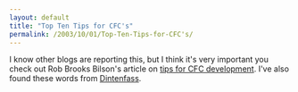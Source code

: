 ```yaml
---
layout: default
title: "Top Ten Tips for CFC's"
permalink: /2003/10/01/Top-Ten-Tips-for-CFC's/
---
```


<P>I know other blogs are reporting this, but I think it's very important you check out Rob Brooks Bilson's article on <A class="" href="http://www.oreillynet.com/pub/a/javascript/2003/09/24/coldfusion_tips.html" target=_blank>tips for CFC development</A>. I've also found these words from <A class="" href="http://www.dintenfass.com/cfcbestpractices/" target=_blank>Dintenfass</A>.</P>